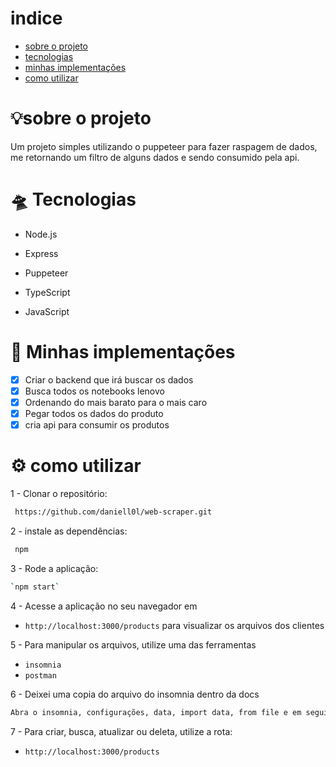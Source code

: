 # indice
- [sobre o projeto](#sobre-o-projeto)
- [tecnologias](#-tecnologias)
- [minhas implementações](#-minhas-implementações)
- [como utilizar](#⚙️-como-utilizar)



# 💡sobre o projeto

Um projeto simples utilizando o puppeteer para fazer raspagem de dados, me retornando um filtro de alguns dados e sendo consumido pela api.

# 🛸 Tecnologias

* Node.js

* Express

* Puppeteer

* TypeScript

* JavaScript
# 🧪 Minhas implementações

- [x] Criar o backend que irá buscar os dados
- [x] Busca todos os notebooks lenovo
- [x] Ordenando do mais barato para o mais caro
- [x] Pegar todos os dados do produto 
- [x] cria api para consumir os produtos

# ⚙️ como utilizar

1 - Clonar o repositório:

```bash
 https://github.com/daniell0l/web-scraper.git
```

2 - instale as dependências:

```bash
 npm
 ```

3 - Rode a aplicação:

```bash
`npm start`
```

4 -  Acesse a aplicação no seu navegador em
* `http://localhost:3000/products` para visualizar os arquivos dos clientes


5 - Para manipular os arquivos, utilize uma das ferramentas 
* `insomnia`
* `postman`

6 - Deixei uma copia do arquivo do insomnia dentro da docs

```bash
Abra o insomnia, configurações, data, import data, from file e em seguida procure a pasta docs dentro do projeto e selecione o arquivo do insomnia
```

7 - Para criar, busca, atualizar ou deleta, utilize a rota:
* `http://localhost:3000/products`
